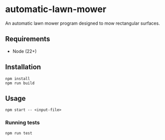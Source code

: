 # automatic-lawn-mower

An automatic lawn mower program designed to mow rectangular surfaces.

## Requirements

- Node (22+)

## Installation

```shell
npm install
npm run build
```

## Usage

```shell
npm start -- <input-file>
```

### Running tests

```shell
npm run test
```
